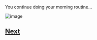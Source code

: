 You continue doing your morning routine...

![image](https://user-images.githubusercontent.com/32097866/48242594-a3812a80-e3e4-11e8-9cd1-0be090f7ea36.png)

## [Next](story2.2.md)